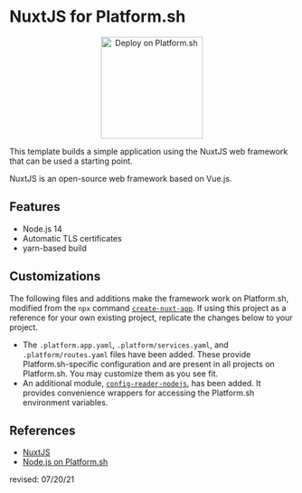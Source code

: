 # NuxtJS for Platform.sh

<p align="center">
<a href="https://console.platform.sh/projects/create-project?template=https://raw.githubusercontent.com/platformsh/template-builder/master/templates/nuxtjs/.platform.template.yaml&utm_content=nuxtjs&utm_source=github&utm_medium=button&utm_campaign=deploy_on_platform">
    <img src="https://platform.sh/images/deploy/lg-blue.svg" alt="Deploy on Platform.sh" width="180px" />
</a>
</p>

This template builds a simple application using the NuxtJS web framework that can be used a starting point.

NuxtJS is an open-source web framework based on Vue.js.

## Features

* Node.js 14
* Automatic TLS certificates
* yarn-based build

## Customizations

The following files and additions make the framework work on Platform.sh, modified from the `npx` command [`create-nuxt-app`](https://github.com/nuxt/create-nuxt-app). If using this project as a reference for your own existing project, replicate the changes below to your project.

* The `.platform.app.yaml`, `.platform/services.yaml`, and `.platform/routes.yaml` files have been added. These provide Platform.sh-specific configuration and are present in all projects on Platform.sh. You may customize them as you see fit.
* An additional module, [`config-reader-nodejs`](https://github.com/platformsh/config-reader-nodejs), has been added.  It provides convenience wrappers for accessing the Platform.sh environment variables.

## References

* [NuxtJS](https://nuxtjs.org/)
* [Node.js on Platform.sh](https://docs.platform.sh/languages/nodejs.html)

revised: 07/20/21

